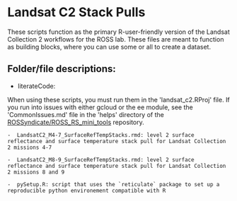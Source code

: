 # Landsat C2 Stack Pulls

These scripts function as the primary R-user-friendly version of the Landsat Collection 2 workflows for the ROSS lab. These files are meant to function as building blocks, where you can use some or all to create a dataset.

## Folder/file descriptions:

* literateCode:

When using these scripts, you must run them in the 'landsat_c2.RProj' file. If you run into issues with either gcloud or the ee module, see the 'CommonIssues.md' file in the 'helps' directory of the [ROSSyndicate/ROSS_RS_mini_tools](https://github.com/rossyndicate/ROSS_RS_mini_tools) repository.

    -  LandsatC2_M4-7_SurfaceRefTempStacks.rmd: level 2 surface reflectance and surface temperature stack pull for Landsat Collection 2 missions 4-7

    -  LandsatC2_M8-9_SurfaceRefTempStacks.rmd: level 2 surface reflectance and surface temperature stack pull for Landsat Collection 2 missions 8 and 9

    -  pySetup.R: script that uses the `reticulate` package to set up a reproducible python environement compatible with R
 
